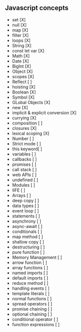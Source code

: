 ## Javascript concepts
- set [X]
- null [X]
- map [X]
- filter [X]
- loops [X]
- String [X]
- const let var [X]
- Math [X]
- Date [X]
- BigInt [X]
- Object [X]
- scopes [X]
- Reflect [ ]
- hoisting [X]
- Boolean [X]
- Symbol [X]
- GLobal Objects [X]
- new [X]
- implicit & explicit conversion [X]
- currying [X]
- composition [ ]
- closures [X]
- lexical scoping [X]
- Number [ ]
- Strict mode [ ]
- this keyword[ ]
- variables [ ]
- callbacks [ ]
- promises [ ]
- call stack [ ]
- web APIs [ ]
- undefined [ ]
- Modules [ ]
- IIFE [ ]
- Arrays [ ]
- deep copy [ ]
- data types [ ]
- event loop [ ]
- statements [ ]
- asynchrony [ ]
- async-await [ ]
- conditionals [ ]
- map method [ ]
- shallow copy [ ]
- destructuring [ ]
- pure function [ ]
- Memory Management [ ]
- arrow function [ ]
- array functions [ ]
- named imports [ ]
- default imports [ ]
- reduce method [ ]
- handling events [ ]
- template literals [ ]
- normal functions [ ]
- spread operators [ ]
- promise chaining [ ]
- optional chaining [ ]
- conditional operator [ ]
- function expressions [ ]
